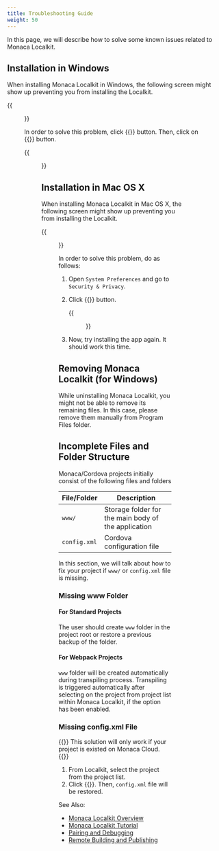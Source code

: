 ```yaml
---
title: Troubleshooting Guide
weight: 50
---
```


In this page, we will describe how to solve some known issues related to
Monaca Localkit.

## Installation in Windows

When installing Monaca Localkit in Windows, the following screen might
show up preventing you from installing the Localkit.

{{<figure src="/images/monaca_localkit/manual/troubleshooting/1.png">}}

In order to solve this problem, click {{<guilabel name="More Info">}} button. Then, click on {{<guilabel name="Run Anyway">}} button.

{{<figure src="/images/monaca_localkit/manual/troubleshooting/2.png">}}

## Installation in Mac OS X

When installing Monaca Localkit in Mac OS X, the following screen might
show up preventing you from installing the Localkit.

{{<figure src="/images/monaca_localkit/manual/troubleshooting/3.png">}}

In order to solve this problem, do as follows:

1.  Open `System Preferences` and go to `Security & Privacy`.
2.  Click {{<guilabel name="Open Anyway">}} button.

    {{<figure src="/images/monaca_localkit/manual/troubleshooting/4.png">}}

3.  Now, try installing the app again. It should work this time.

## Removing Monaca Localkit (for Windows)

While uninstalling Monaca Localkit, you might not be able to remove its
remaining files. In this case, please remove them manually from Program
Files folder.

## Incomplete Files and Folder Structure

Monaca/Cordova projects initially consist of the following files and
folders

| File/Folder | Description |
|-------------|-------------|
| `www/` |	Storage folder for the main body of the application |
| `config.xml` |	Cordova configuration file |


In this section, we will talk about how to fix your project if `www/` or
`config.xml` file is missing.

### Missing www Folder

#### For Standard Projects

The user should create `www` folder in the project root or restore a
previous backup of the folder.

#### For Webpack Projects

`www` folder will be created automatically during transpiling process.
Transpiling is triggered automatically after selecting on the project
from project list within Monaca Localkit, if the option has been
enabled.

### Missing config.xml File

{{<note>}}
    This solution will only work if your project is existed on Monaca Cloud.
{{</note>}}

1.  From Localkit, select the project from the project list.
2.  Click {{<guilabel name="Download">}}. Then, `config.xml` file will be restored.


See Also:

- [Monaca Localkit Overview](../overview)
- [Monaca Localkit Tutorial](../tutorial)
- [Pairing and Debugging](../pairing_debugging)
- [Remote Building and Publishing](../build_publish)

